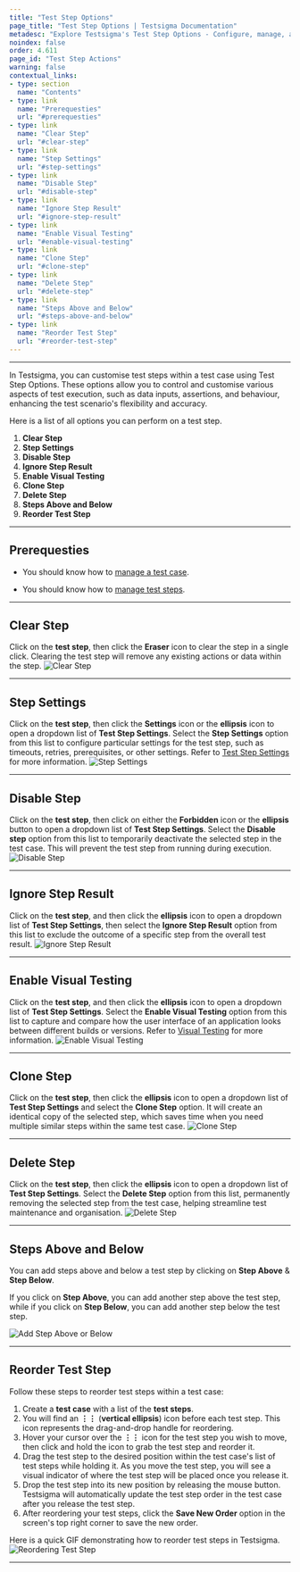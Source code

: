 ```yaml
---
title: "Test Step Options"
page_title: "Test Step Options | Testsigma Documentation"
metadesc: "Explore Testsigma's Test Step Options - Configure, manage, and optimise your test steps efficiently. Enhance testing workflow with customisation and control."
noindex: false
order: 4.611
page_id: "Test Step Actions"
warning: false
contextual_links:
- type: section
  name: "Contents"
- type: link
  name: "Prerequesties"
  url: "#prerequesties"
- type: link
  name: "Clear Step"
  url: "#clear-step"
- type: link
  name: "Step Settings"
  url: "#step-settings"
- type: link
  name: "Disable Step"
  url: "#disable-step"
- type: link
  name: "Ignore Step Result"
  url: "#ignore-step-result"
- type: link
  name: "Enable Visual Testing"
  url: "#enable-visual-testing"
- type: link
  name: "Clone Step"
  url: "#clone-step"
- type: link
  name: "Delete Step"
  url: "#delete-step"
- type: link
  name: "Steps Above and Below"
  url: "#steps-above-and-below"
- type: link
  name: "Reorder Test Step"
  url: "#reorder-test-step"
---
```


---

In Testsigma, you can customise test steps within a test case using Test Step Options. These options allow you to control and customise various aspects of test execution, such as data inputs, assertions, and behaviour, enhancing the test scenario's flexibility and accuracy.

Here is a list of all options you can perform on a test step.

1. **Clear Step**
2. **Step Settings**
3. **Disable Step**
4. **Ignore Step Result**
5. **Enable Visual Testing**
6. **Clone Step**
7. **Delete Step**
8. **Steps Above and Below**
9. **Reorder Test Step**

---

## **Prerequesties**

- You should know how to [manage a test case](https://testsigma.com/docs/test-cases/manage/add-edit-delete/).

- You should know how to [manage test steps](https://testsigma.com/docs/test-cases/step-types/natural-language/).


---

## **Clear Step**

Click on the **test step**, then click the **Eraser** icon to clear the step in a single click. Clearing the test step will remove any existing actions or data within the step. ![Clear Step](https://s3.amazonaws.com/static-docs.testsigma.com/new_images/projects/applications/teststep_setting_clearstep.png)

---

## **Step Settings**

Click on the **test step**, then click the **Settings** icon or the **ellipsis** icon to open a dropdown list of **Test Step Settings**. Select the **Step Settings** option from this list to configure particular settings for the test step, such as timeouts, retries, prerequisites, or other settings. Refer to [Test Step Settings](https://testsigma.com/docs/test-cases/create-steps-nl/step-settings/) for more information. ![Step Settings](https://s3.amazonaws.com/static-docs.testsigma.com/new_images/projects/applications/teststep_setting_stepsetting.png)

---

## **Disable Step**

Click on the **test step**, then click on either the **Forbidden** icon or the **ellipsis** button to open a dropdown list of **Test Step Settings**. Select the **Disable step** option from this list to temporarily deactivate the selected step in the test case. This will prevent the test step from running during execution. ![Disable Step](https://s3.amazonaws.com/static-docs.testsigma.com/new_images/projects/applications/teststep_setting_diablestep.png)

---

## **Ignore Step Result**

Click on the **test step**, and then click the **ellipsis** icon to open a dropdown list of **Test Step Settings**, then select the **Ignore Step Result** option from this list to exclude the outcome of a specific step from the overall test result. ![Ignore Step Result](https://s3.amazonaws.com/static-docs.testsigma.com/new_images/projects/applications/teststep_setting_ignorestep.png)

---

## **Enable Visual Testing**

Click on the **test step**, and then click the **ellipsis** icon to open a dropdown list of **Test Step Settings**. Select the **Enable Visual Testing** option from this list to capture and compare how the user interface of an application looks between different builds or versions. Refer to [Visual Testing](https://testsigma.com/docs/visual-testing/configure-test-steps/) for more information. ![Enable Visual Testing](https://s3.amazonaws.com/static-docs.testsigma.com/new_images/projects/applications/teststep_setting_enablevisual.png)

---

## **Clone Step**

Click on the **test step**, then click the **ellipsis** icon to open a dropdown list of **Test Step Settings** and select the **Clone Step** option. It will create an identical copy of the selected step, which saves time when you need multiple similar steps within the same test case. ![Clone Step](https://s3.amazonaws.com/static-docs.testsigma.com/new_images/projects/applications/teststep_setting_clonestep.png)

---

## **Delete Step**

Click on the **test step**, then click the **ellipsis** icon to open a dropdown list of **Test Step Settings**. Select the **Delete Step** option from this list, permanently removing the selected step from the test case, helping streamline test maintenance and organisation. ![Delete Step](https://s3.amazonaws.com/static-docs.testsigma.com/new_images/projects/applications/teststep_setting_deletestep.png)

---

## **Steps Above and Below**

You can add steps above and below a test step by clicking on **Step Above** & **Step Below**.

If you click on **Step Above**, you can add another step above the test step, while if you click on **Step Below**, you can add another step below the test step.

![Add Step Above or Below](https://s3.amazonaws.com/static-docs.testsigma.com/new_images/projects/applications/ctsmasaab.png)

---

## **Reorder Test Step**

Follow these steps to reorder test steps within a test case:

1. Create a **test case** with a list of the **test steps**.
2. You will find an **⋮⋮** (**vertical ellipsis**) icon before each test step. This icon represents the drag-and-drop handle for reordering.
3. Hover your cursor over the **⋮⋮** icon for the test step you wish to move, then click and hold the icon to grab the test step and reorder it.
4. Drag the test step to the desired position within the test case's list of test steps while holding it. As you move the test step, you will see a visual indicator of where the test step will be placed once you release it.
5. Drop the test step into its new position by releasing the mouse button. Testsigma will automatically update the test step order in the test case after you release the test step.
6. After reordering your test steps, click the **Save New Order** option in the screen's top right corner to save the new order.

Here is a quick GIF demonstrating how to reorder test steps in Testsigma. 
![Reordering Test Step](https://s3.amazonaws.com/static-docs.testsigma.com/new_images/projects/applications/reorder_teststep.gif)


---
